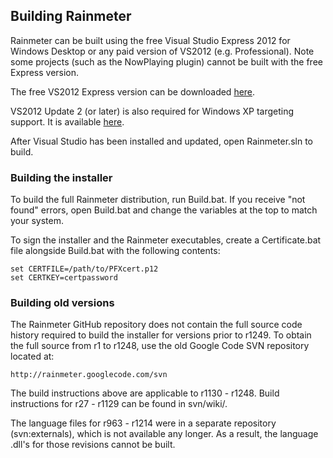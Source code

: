 ## Building Rainmeter

Rainmeter can be built using the free Visual Studio Express 2012 for Windows Desktop or any paid version of VS2012 (e.g. Professional). Note some projects (such as the NowPlaying plugin) cannot be built with the free Express version.

The free VS2012 Express version can be downloaded [here](http://microsoft.com/visualstudio/eng/products/visual-studio-express-for-windows-desktop).

VS2012 Update 2 (or later) is also required for Windows XP targeting support. It is available [here](http://microsoft.com/visualstudio/eng/downloads#d-visual-studio-2012-update).

After Visual Studio has been installed and updated, open Rainmeter.sln to build.


### Building the installer

To build the full Rainmeter distribution, run Build.bat. If you receive "not found" errors, open Build.bat and change the variables at the top to match your system.

To sign the installer and the Rainmeter executables, create a Certificate.bat file alongside Build.bat with the following contents:

    set CERTFILE=/path/to/PFXcert.p12
    set CERTKEY=certpassword


### Building old versions

The Rainmeter GitHub repository does not contain the full source code history required to build the installer for versions prior to r1249. To obtain the full source from r1 to r1248, use the old Google Code SVN repository located at:

    http://rainmeter.googlecode.com/svn

The build instructions above are applicable to r1130 - r1248. Build instructions for r27 - r1129 can be found in svn/wiki/.

The language files for r963 - r1214 were in a separate repository (svn:externals), which is not available any longer. As a result, the language .dll's for those revisions cannot be built.